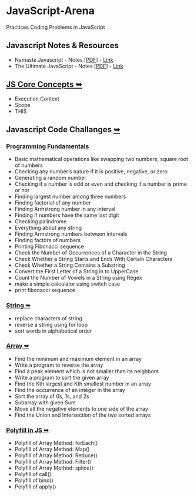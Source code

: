 # JavaScript-Arena

Practices Coding Problems in JavaScript

## Javascript Notes & Resources

- Namaste Javascript - Notes [[PDF](https://github.com/deltanode/JS-Arena/blob/main/js-notes-resources/namaste_javascript/namaste-javascript.pdf)] - [Link](https://alok722.github.io/namaste-javascript-notes/dist/lectures.html)
- The Ultimate JavaScript - Notes [[PDF](https://github.com/deltanode/JS-Arena/blob/main/js-notes-resources/js_overview_notes/JS_Notes_Combined.pdf)] - [Link](https://github.com/deltanode/JS-Arena/tree/main/js-notes-resources/js_overview_notes)

## [JS Core Concepts ➥](https://github.com/deltanode/JS-Arena/tree/main/js-core-concepts)

- Execution Context
- Scope
- THIS

## Javascript Code Challanges [➥](https://github.com/deltanode/JS-Arena/tree/main/code-challenges)

### [Programming Fundamentals](/code-challenges/01-programming-fundamentals)

- Basic mathematical operations like swapping two numbers, square root of numbers
- Checking any number’s nature if it is positive, negative, or zero
- Generating a random number
- Checking if a number is odd or even and checking if a number is prime or not
- Finding largest number among three numbers
- Finding factorial of any number
- Finding Armstrong number in any interval
- Finding if numbers have the same last digit
- Checking palindrome
- Everything about any string
- Finding Armstrong numbers between intervals
- Finding factors of numbers
- Printing Fibonacci sequence
- Check the Number of Occurrences of a Character in the String
- Check Whether a String Starts and Ends With Certain Characters
- Check Whether a String Contains a Substring
- Convert the First Letter of a String in to UpperCase
- Count the Number of Vowels in a String using Regex
- make a simple calculator using switch case
- print fibonacci sequence

### [String ➥](/code-challenges/02-string)

- replace characters of string
- reverse a string using for loop
- sort words in alphabetical order

### [Array ➥](/code-challenges/03-array)

- Find the minimum and maximum element in an array
- Write a program to reverse the array
- Find a peak element which is not smaller than its neighbors
- Write a program to sort the given array
- Find the Kth largest and Kth smallest number in an array
- Find the occurrence of an integer in the array
- Sort the array of 0s, 1s, and 2s
- Subarray with given Sum
- Move all the negative elements to one side of the array
- Find the Union and Intersection of the two sorted arrays

### [Polyfill in JS ➥](/code-challenges/04-polyfill)

- Polyfill of Array Method: forEach()
- Polyfill of Array Method: Map()
- Polyfill of Array Method: Reduce()
- Polyfill of Array Method: Filter()
- Polyfill of Array Method: splice()
- Polyfill of call()
- Polyfill of bind()
- Polyfill of apply()
